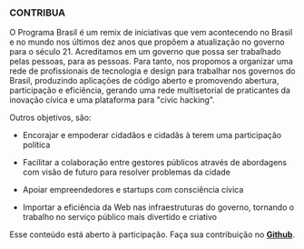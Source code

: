 ### CONTRIBUA

O Programa Brasil é um remix de iniciativas que vem acontecendo no Brasil e no mundo nos últimos dez anos que propõem a atualização no governo para o século 21. Acreditamos em um governo que possa ser trabalhado pelas pessoas, para as pessoas. Para tanto, nos propomos a organizar uma rede de profissionais de tecnologia e design para trabalhar nos governos do Brasil, produzindo aplicações de código aberto e promovendo abertura, participação e eficiência, gerando uma rede multisetorial de praticantes da inovação cívica e uma plataforma para "civic hacking".

Outros objetivos, são:

- Encorajar e empoderar cidadãos e cidadãs à terem uma participação política

- Facilitar a colaboração entre gestores públicos através de abordagens com visão de futuro para resolver problemas da cidade

- Apoiar empreendedores e startups com consciência cívica

- Importar a eficiência da Web nas infraestruturas do governo, tornando o trabalho no serviço público mais divertido e criativo

Esse conteúdo está aberto à participação. Faça sua contribuição no **[Github](http://github.com/nucleo-digital/programa-brasil "Vá para página do repositório e faça sua contribuição.")**.

<!--p>Para fazer parte desta rede, entre com seu e-mail:</p-->
